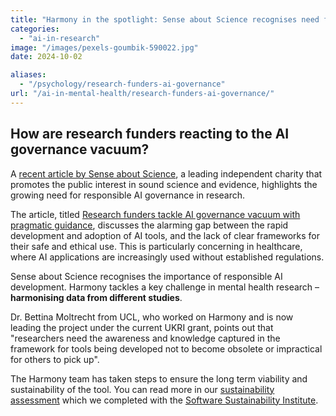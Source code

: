 ```yaml
---
title: "Harmony in the spotlight: Sense about Science recognises need for responsible AI in research"
categories: 
  - "ai-in-research"
image: "/images/pexels-goumbik-590022.jpg"
date: 2024-10-02

aliases:
  - "/psychology/research-funders-ai-governance"
url: "/ai-in-mental-health/research-funders-ai-governance/"
---
```


## How are research funders reacting to the AI governance vacuum?

A [recent article by Sense about Science](https://senseaboutscience.org/activities/research-funders-tackle-ai-governance-vacuum-with-pragmatic-guidance/), a leading independent charity that promotes the public interest in sound science and evidence, highlights the growing need for responsible AI governance in research.

The article, titled [Research funders tackle AI governance vacuum with pragmatic guidance](https://senseaboutscience.org/activities/research-funders-tackle-ai-governance-vacuum-with-pragmatic-guidance/), discusses the alarming gap between the rapid development and adoption of AI tools, and the lack of clear frameworks for their safe and ethical use. This is particularly concerning in healthcare, where AI applications are increasingly used without established regulations.

Sense about Science recognises the importance of responsible AI development. Harmony tackles a key challenge in mental health research –  **harmonising data from different studies**. 

Dr. Bettina Moltrecht from UCL, who worked on Harmony and is now leading the project under the current UKRI grant, points out that "researchers need the awareness and knowledge captured in the framework for tools being developed not to become obsolete or impractical for others to pick up". 

The Harmony team has taken steps to ensure the long term viability and sustainability of the tool. You can read more in our [sustainability assessment](/making-harmony-sustainable-long-term/) which we completed with the [Software Sustainability Institute](https://www.software.ac.uk/).
